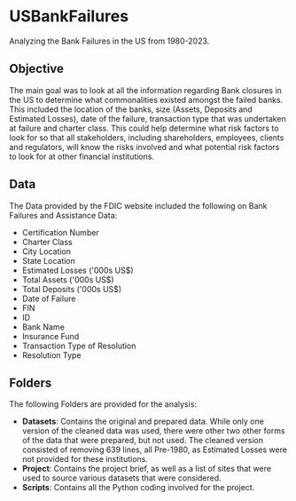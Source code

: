# USBankFailures
Analyzing the Bank Failures in the US from 1980-2023.

## Objective
The main goal was to look at all the information regarding Bank closures in the US to determine what commonalities existed amongst the failed banks.  This included the location of the banks, size (Assets, Deposits and Estimated Losses), date of the failure, transaction type that was undertaken at failure and charter class.  This could help determine what risk factors to look for so that all stakeholders, including shareholders, employees, clients and regulators, will know the risks involved and what potential risk factors to look for at other financial institutions.

## Data
The Data provided by the FDIC website included the following on Bank Failures and Assistance Data:

- Certification Number
- Charter Class
- City Location
- State Location
- Estimated Losses ('000s US$)
- Total Assets ('000s US$)
- Total Deposits ('000s US$)
- Date of Failure
- FIN
- ID
- Bank Name
- Insurance Fund
- Transaction Type of Resolution
- Resolution Type

## Folders
The following Folders are provided for the analysis:

- **Datasets**: Contains the original and prepared data.  While only one version of the cleaned data was used, there were other two other forms of the data that were prepared, but not used.  The cleaned version consisted of removing 639 lines, all Pre-1980, as Estimated Losses were not provided for these institutions.
- **Project**: Contains the project brief, as well as a list of sites that were used to source various datasets that were considered.
- **Scripts**:  Contains all the Python coding involved for the project.  

